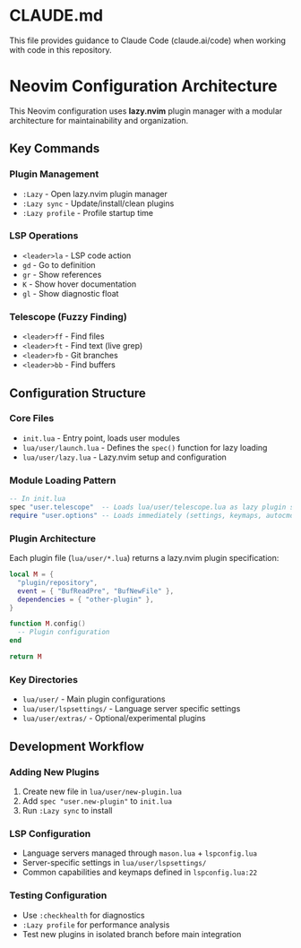 # CLAUDE.md

This file provides guidance to Claude Code (claude.ai/code) when working with code in this repository.

# Neovim Configuration Architecture

This Neovim configuration uses **lazy.nvim** plugin manager with a modular architecture for maintainability and organization.

## Key Commands

### Plugin Management
- `:Lazy` - Open lazy.nvim plugin manager
- `:Lazy sync` - Update/install/clean plugins
- `:Lazy profile` - Profile startup time

### LSP Operations
- `<leader>la` - LSP code action
- `gd` - Go to definition
- `gr` - Show references  
- `K` - Show hover documentation
- `gl` - Show diagnostic float

### Telescope (Fuzzy Finding)
- `<leader>ff` - Find files
- `<leader>ft` - Find text (live grep)
- `<leader>fb` - Git branches
- `<leader>bb` - Find buffers

## Configuration Structure

### Core Files
- `init.lua` - Entry point, loads user modules
- `lua/user/launch.lua` - Defines the `spec()` function for lazy loading
- `lua/user/lazy.lua` - Lazy.nvim setup and configuration

### Module Loading Pattern
```lua
-- In init.lua
spec "user.telescope"  -- Loads lua/user/telescope.lua as lazy plugin spec
require "user.options" -- Loads immediately (settings, keymaps, autocmds)
```

### Plugin Architecture
Each plugin file (`lua/user/*.lua`) returns a lazy.nvim plugin specification:
```lua
local M = {
  "plugin/repository",
  event = { "BufReadPre", "BufNewFile" },
  dependencies = { "other-plugin" },
}

function M.config()
  -- Plugin configuration
end

return M
```

### Key Directories
- `lua/user/` - Main plugin configurations
- `lua/user/lspsettings/` - Language server specific settings
- `lua/user/extras/` - Optional/experimental plugins

## Development Workflow

### Adding New Plugins
1. Create new file in `lua/user/new-plugin.lua` 
2. Add `spec "user.new-plugin"` to `init.lua`
3. Run `:Lazy sync` to install

### LSP Configuration
- Language servers managed through `mason.lua` + `lspconfig.lua`
- Server-specific settings in `lua/user/lspsettings/`
- Common capabilities and keymaps defined in `lspconfig.lua:22`

### Testing Configuration
- Use `:checkhealth` for diagnostics
- `:Lazy profile` for performance analysis
- Test new plugins in isolated branch before main integration